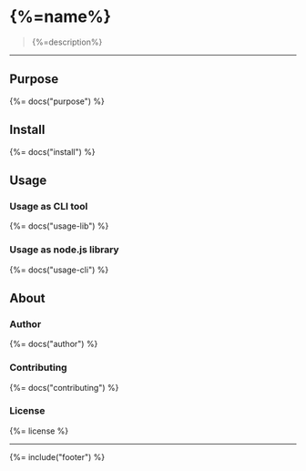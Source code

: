 # {%=name%}

> {%=description%}

---

## Purpose

{%= docs("purpose") %}

## Install

{%= docs("install") %}

## Usage

### Usage as CLI tool

{%= docs("usage-lib") %}

### Usage as node.js library

{%= docs("usage-cli") %}

## About

### Author
{%= docs("author") %}

### Contributing
{%= docs("contributing") %}

### License
{%= license %}

***

{%= include("footer") %}